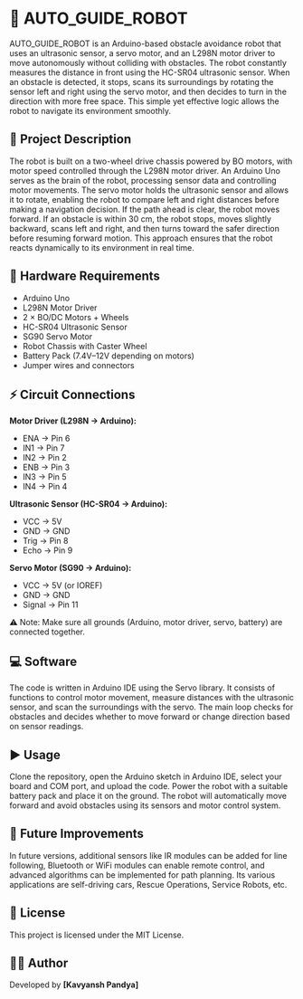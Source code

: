 # 🤖 AUTO_GUIDE_ROBOT

AUTO_GUIDE_ROBOT is an Arduino-based obstacle avoidance robot that uses an ultrasonic sensor, a servo motor, and an L298N motor driver to move autonomously without colliding with obstacles. The robot constantly measures the distance in front using the HC-SR04 ultrasonic sensor. When an obstacle is detected, it stops, scans its surroundings by rotating the sensor left and right using the servo motor, and then decides to turn in the direction with more free space. This simple yet effective logic allows the robot to navigate its environment smoothly.

## 📌 Project Description

The robot is built on a two-wheel drive chassis powered by BO motors, with motor speed controlled through the L298N motor driver. An Arduino Uno serves as the brain of the robot, processing sensor data and controlling motor movements. The servo motor holds the ultrasonic sensor and allows it to rotate, enabling the robot to compare left and right distances before making a navigation decision. If the path ahead is clear, the robot moves forward. If an obstacle is within 30 cm, the robot stops, moves slightly backward, scans left and right, and then turns toward the safer direction before resuming forward motion. This approach ensures that the robot reacts dynamically to its environment in real time.

## 🔧 Hardware Requirements

- Arduino Uno  
- L298N Motor Driver  
- 2 × BO/DC Motors + Wheels  
- HC-SR04 Ultrasonic Sensor  
- SG90 Servo Motor  
- Robot Chassis with Caster Wheel  
- Battery Pack (7.4V–12V depending on motors)  
- Jumper wires and connectors  

## ⚡ Circuit Connections

**Motor Driver (L298N → Arduino):**  
- ENA → Pin 6  
- IN1 → Pin 7  
- IN2 → Pin 2  
- ENB → Pin 3  
- IN3 → Pin 5  
- IN4 → Pin 4  

**Ultrasonic Sensor (HC-SR04 → Arduino):**  
- VCC → 5V  
- GND → GND  
- Trig → Pin 8  
- Echo → Pin 9  

**Servo Motor (SG90 → Arduino):**  
- VCC → 5V (or IOREF)  
- GND → GND  
- Signal → Pin 11  

⚠️ Note: Make sure all grounds (Arduino, motor driver, servo, battery) are connected together.

## 💻 Software

The code is written in Arduino IDE using the Servo library. It consists of functions to control motor movement, measure distances with the ultrasonic sensor, and scan the surroundings with the servo. The main loop checks for obstacles and decides whether to move forward or change direction based on sensor readings.  

## ▶️ Usage

Clone the repository, open the Arduino sketch in Arduino IDE, select your board and COM port, and upload the code. Power the robot with a suitable battery pack and place it on the ground. The robot will automatically move forward and avoid obstacles using its sensors and motor control system.  

## 🚀 Future Improvements

In future versions, additional sensors like IR modules can be added for line following, Bluetooth or WiFi modules can enable remote control, and advanced algorithms can be implemented for path planning. Its various applications are self-driving cars, Rescue Operations, Service Robots, etc.

## 📜 License

This project is licensed under the MIT License.  

## 👨‍💻 Author

Developed by **[Kavyansh Pandya]**
